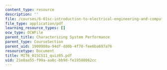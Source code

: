 ```yaml
---
content_type: resource
description: ''
file: /courses/6-01sc-introduction-to-electrical-engineering-and-computer-science-i-spring-2011/21e8aa55f99aaa8cbb9dfe19580862cc_MIT6_01SCS11_quiz05.pdf
file_type: application/pdf
learning_resource_types: []
ocw_type: OCWFile
parent_title: Characterizing System Performance
parent_type: CourseSection
parent_uid: 1900980a-94df-dd0b-4f70-fee6ba697a76
resourcetype: Document
title: MIT6_01SCS11_quiz05.pdf
uid: 21e8aa55-f99a-aa8c-bb9d-fe19580862cc
---
```

